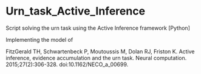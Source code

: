 # Urn_task_Active_Inference

Script solving the urn task using the Active Inference framework [Python]

Implementing the model of

FitzGerald TH, Schwartenbeck P, Moutoussis M, Dolan RJ, Friston K.
Active inference, evidence accumulation and the urn task.
Neural computation. 2015;27(2):306-328. doi:10.1162/NECO_a_00699.
